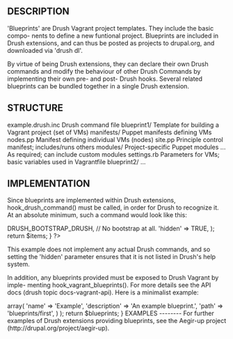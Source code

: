 DESCRIPTION
-----------

'Blueprints' are Drush Vagrant project templates. They include the basic compo-
nents to define a new funtional project. Blueprints are included in Drush
extensions, and can thus be posted as projects to drupal.org, and downloaded
via 'drush dl'.

By virtue of being Drush extensions, they can declare their own Drush commands
and modify the behaviour of other Drush Commands by implementing their own pre-
and post- Drush hooks. Several related blueprints can be bundled together in a
single Drush extension.


STRUCTURE
---------

  example.drush.inc     Drush command file
  blueprint1/           Template for building a Vagrant project (set of VMs)
    manifests/          Puppet manifests defining VMs
      nodes.pp          Manifest defining individual VMs (nodes)
      site.pp           Principle control manifest; includes/runs others
    modules/            Project-specific Puppet modules
      ...               As required; can include custom modules
    settings.rb         Parameters for VMs; basic variables used in Vagrantfile
  blueprint2/
    ...


IMPLEMENTATION
--------------

Since blueprints are implemented within Drush extensions, hook_drush_command()
must be called, in order for Drush to recognize it. At an absolute minimum,
such a command would look like this:

<?php

  function example_drush_command() {
    $items = array();

    $items['example'] = array(
      'bootstrap' => DRUSH_BOOTSTRAP_DRUSH, // No bootstrap at all.
      'hidden' => TRUE,
    );

    return $items;
  }

?>

This example does not implement any actual Drush commands, and so setting the
'hidden' parameter ensures that it is not listed in Drush's help system.

In addition, any blueprints provided must be exposed to Drush Vagrant by imple-
menting hook_vagrant_blueprints(). For more details see the API docs
(drush topic docs-vagrant-api). Here is a minimalist example:

<?php

/**
 * Implementation of hook_vagrant_blueprints().
 */
function example_vagrant_blueprints() {
  $blueprints = array(
    'example' => array(
      'name' => 'Example',
      'description' => 'An example blueprint.',
      'path' => 'blueprints/first',
    )
  );
  return $blueprints;
}


EXAMPLES
--------

For further examples of Drush extensions providing blueprints, see the Aegir-up
project (http://drupal.org/project/aegir-up).


